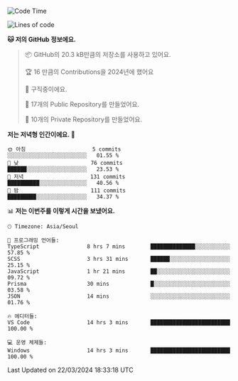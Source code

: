   <!--START_SECTION:waka-->
![Code Time](http://img.shields.io/badge/Code%20Time-458%20hrs%2039%20mins-blue)

![Lines of code](https://img.shields.io/badge/%EC%A0%80%EB%8A%94%20%EC%97%AC%ED%83%9C%EA%B9%8C%EC%A7%80%20-208.0%20thousand%20%EC%A4%84%EC%9D%98%20%EC%BD%94%EB%93%9C%EB%A5%BC%20%EC%9E%91%EC%84%B1%ED%96%88%EC%96%B4%EC%9A%94.-blue)

**🐱 저의 GitHub 정보에요.** 

> 📦 GitHub의 20.3 kB만큼의 저장소를 사용하고 있어요. 
 > 
> 🏆 16 만큼의 Contributions을 2024년에 했어요
 > 
> 💼 구직중이에요.
 > 
> 📜 17개의 Public Repository를 만들었어요. 
 > 
> 🔑 10개의 Private Repository를 만들었어요. 
 > 
**저는 저녁형 인간이에요. 🦉** 

```text
🌞 아침                     5 commits           ░░░░░░░░░░░░░░░░░░░░░░░░░   01.55 % 
🌆 낮　                     76 commits          ██████░░░░░░░░░░░░░░░░░░░   23.53 % 
🌃 저녁                     131 commits         ██████████░░░░░░░░░░░░░░░   40.56 % 
🌙 밤　                     111 commits         █████████░░░░░░░░░░░░░░░░   34.37 % 
```


📊 **저는 이번주를 이렇게 시간을 보냈어요.** 

```text
🕑︎ Timezone: Asia/Seoul

💬 프로그래밍 언어들: 
TypeScript               8 hrs 7 mins        ██████████████░░░░░░░░░░░   57.85 % 
SCSS                     3 hrs 31 mins       ██████░░░░░░░░░░░░░░░░░░░   25.15 % 
JavaScript               1 hr 21 mins        ██░░░░░░░░░░░░░░░░░░░░░░░   09.72 % 
Prisma                   30 mins             █░░░░░░░░░░░░░░░░░░░░░░░░   03.58 % 
JSON                     14 mins             ░░░░░░░░░░░░░░░░░░░░░░░░░   01.76 % 

🔥 에디터들: 
VS Code                  14 hrs 3 mins       █████████████████████████   100.00 % 

💻 운영 체제들: 
Windows                  14 hrs 3 mins       █████████████████████████   100.00 % 
```


 Last Updated on 22/03/2024 18:33:18 UTC
<!--END_SECTION:waka-->
